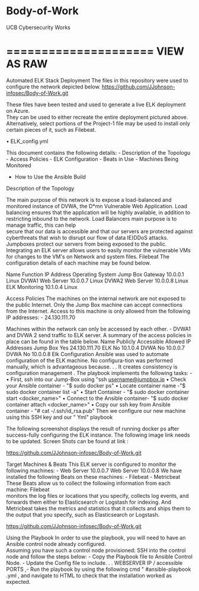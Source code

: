 # Body-of-Work
UCB Cybersecurity Works 


=====================
**VIEW AS RAW**
=====================


Automated ELK Stack Deployment
The files in this repository were used to configure the network depicted below.
https://github.com/JJohnson-infosec/Body-of-Work.git

These  files  have  been  tested  and  used  to  generate  a  live  ELK  deployment  on Azure.  
They  can  be  used  to  either  recreate  the  entire  deployment  pictured  above. Alternatively, 
 select  portions  of  the  Project-1  file  may  be  used  to  install  only certain pieces of it, 
such as Filebeat.

•  ELK_config.yml

This document contains the following details:  - Description of the Topologu - Access Policies - 
ELK Configuration - Beats in Use - Machines Being Monitored
- How to Use the Ansible Build

Description  of  the  Topology

The main purpose of this network is to expose a load-balanced and monitored instance of DVWA, the 
D*mn Vulnerable Web Application.
Load balancing ensures that the application will be highly available, in addition to restricting 
inbound to the network.  Load  Balancers  main  purpose  is  to manage  traffic,  this  can  help  
secure  that  our  data  is  accessible  and  that  our servers  are  protected  against  
cyberthreats  that  wish  to  disrupt  our  flow  of  data IE)DDoS  attacks.   Jumpboxes protect 
our servers from being exposed to the public.
Integrating an ELK server allows users to easily monitor the vulnerable VMs for changes to the VM's 
on Network and system files.  Filebeat
The configuration details of each machine may be found below.



Name            Function    IP Address    Operating System 
Jump Box      Gateway    10.0.0.1            Linux
DVWA1         Web Server  10.0.0.7           Linux
DVWA2         Web Server  10.0.0.8           Linux 
ELK           Monitoring  10.1.0.4           Linux

Access Policies
The machines on the internal network are not exposed to the public Internet.
Only  the  Jump  Box  machine  can  accept  connections  from  the  Internet. Access to this 
machine is only allowed from the following IP addresses:  - 24.130.111.70



Machines within the network can only be accessed by each other.  - DVWA1 and DVWA 2 send traffic to 
ELK server.
A summary of the access policies in place can be found in the table below.
Name           Publicly Accessible    Allowed IP Addresses 
Jump Box        Yes                                      24.130.111.70
ELK             No                                       10.1.0.4
DVWA            No                                       10.0.0.7
DVWA            No                                       10.0.0.8
Elk  Configuration
Ansible was used to automate configuration of the ELK machine.  No configura-tion was  performed  
manually,  which  is  advantageous  because. . .   It  creates  consistency  is
configuration management .
The playbook implements the following tasks:  -
•   First, ssh into our Jump-Box using "ssh username@jumpbox.ip
•   Check your Ansible container - "$ sudo docker ps"
•   Locate container name -"$ sudo docker container list -a"
•   Start Container - "$ sudo docker container start <docker_name>"
•   Connect to the Ansible container- "$ sudo docker container attach <docker_name>"
•   Copy our ssh key from Ansible container - "# cat -/.ssh/id_rsa.pub"
Then we configure our new machine using this SSH key and our " Yml" playbook

The following screenshot displays the result of running docker ps after success-fully configuring 
the ELK instance.
The following image link needs to be updated.   Screen  Shots  can  be  found  at  link  :

https://github.com/JJohnson-infosec/Body-of-Work.git

Target  Machines  &  Beats
This ELK server is configured to monitor the following machines:  -
Web Server  10.0.0.7                    Web Server  10.0.0.8
We have installed the following Beats on these machines:  - Filebeat - Metricbeat
These  Beats  allow  us  to  collect  the  following  information  from  each  machine: Filebeat  
monitors  the  log  files  or  locations  that  you  specify,  collects  log  events,  and forwards 
them either to Elasticsearch or Logstash for indexing. And Metricbeat takes the metrics and 
statistics that it collects and ships them to the output that you specify, such as
Elasticsearch or Logstash.

https://github.com/JJohnson-infosec/Body-of-Work.git

Using  the  Playbook
In order to use the playbook, you will need to have an Ansible control node already configured.  
Assuming you have such a control node provisioned:
SSH  into  the  control  node  and  follow  the  steps  below:  -  Copy  the  Playbook  file to 
Ansible  Control  Node.  - Update the Config file to include. . .  WEBSERVER  IP  / accessible     
PORTS     ,-    Run    the    playbook    by    using    the    following    cmd    " 
#ansible-playbook <name>.yml , and navigate to HTML to check that the installation worked as 
expected.


